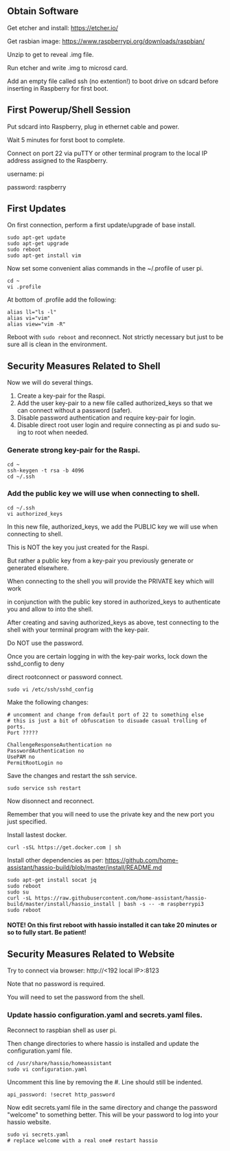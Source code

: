 ## Obtain Software
Get etcher and install: https://etcher.io/

Get rasbian image: https://www.raspberrypi.org/downloads/raspbian/

Unzip to get to reveal .img file.

Run etcher and write .img to microsd card.

Add an empty file called ssh (no extention!) to boot drive on sdcard before inserting in Raspberry for first boot.

## First Powerup/Shell Session
Put sdcard into Raspberry, plug in ethernet cable and power.

Wait 5 minutes for forst boot to complete.

Connect on port 22 via puTTY or other terminal program to the local IP address assigned to the Raspberry.

username: pi

password: raspberry

## First Updates
On first connection, perform a first update/upgrade of base install.
```
sudo apt-get update
sudo apt-get upgrade
sudo reboot
sudo apt-get install vim
```
Now set some convenient alias commands in the ~/.profile of user pi.
```
cd ~
vi .profile
````
At bottom of .profile add the following:
```
alias ll="ls -l"
alias vi="vim"
alias view="vim -R"
```
Reboot with `sudo reboot` and reconnect.
Not strictly necessary but just to be sure all is clean in the environment.

## Security Measures Related to Shell
Now we will do several things.
1. Create a key-pair for the Raspi.
2. Add the user key-pair to a new file called authorized_keys so that we can connect without a password (safer).
3. Disable password authentication and require key-pair for login.
4. Disable direct root user login and require connecting as pi and sudo su-ing to root when needed.

### Generate strong key-pair for the Raspi.
```
cd ~
ssh-keygen -t rsa -b 4096
cd ~/.ssh
```

### Add the public key we will use when connecting to shell.
```
cd ~/.ssh
vi authorized_keys
```
In this new file, authorized_keys, we add the PUBLIC key we will use when connecting to shell.

This is NOT the key you just created for the Raspi.

But rather a public key from a key-pair you previously generate or generated elsewhere.

When connecting to the shell you will provide the PRIVATE key which will work

in conjunction with the public key stored in authorized_keys to authenticate you and allow to into the shell.

After creating and saving authorized_keys as above, test connecting to the shell with your terminal program with the key-pair.

Do NOT use the password.

Once you are certain logging in with the key-pair works, lock down the sshd_config to deny

direct rootconnect or password connect.

```
sudo vi /etc/ssh/sshd_config
```
Make the following changes:
```
# uncomment and change from default port of 22 to something else
# this is just a bit of obfuscation to disuade casual trolling of ports.
Port ?????
```
```
ChallengeResponseAuthentication no
PasswordAuthentication no
UsePAM no
PermitRootLogin no
```
Save the changes and restart the ssh service.
```
sudo service ssh restart
```
Now disonnect and reconnect.

Remember that you will need to use the private key and the new port you just specified.

Install lastest docker.
```
curl -sSL https://get.docker.com | sh
```
Install other dependencies as per:  https://github.com/home-assistant/hassio-build/blob/master/install/README.md
```
sudo apt-get install socat jq
sudo reboot
sudo su
curl -sL https://raw.githubusercontent.com/home-assistant/hassio-build/master/install/hassio_install | bash -s -- -m raspberrypi3
sudo reboot
```
#### NOTE! On this first reboot with hassio installed it can take 20 minutes or so to fully start.  Be patient!

## Security Measures Related to Website
Try to connect via browser: http://<192 local IP>:8123

Note that no password is required.

You will need to set the password from the shell.

### Update hassio configuration.yaml and secrets.yaml files.
Reconnect to raspbian shell as user pi.

Then change directories to where hassio is installed and update the configuration.yaml file.
```
cd /usr/share/hassio/homeassistant
sudo vi configuration.yaml
```
Uncomment this line by removing the #.  Line should still be indented.
```
api_password: !secret http_password
```
Now edit secrets.yaml file in the same directory and change the password "welcome" to something better.
This will be your password to log into your hassio website.
```
sudo vi secrets.yaml
# replace welcome with a real one# restart hassio
```

